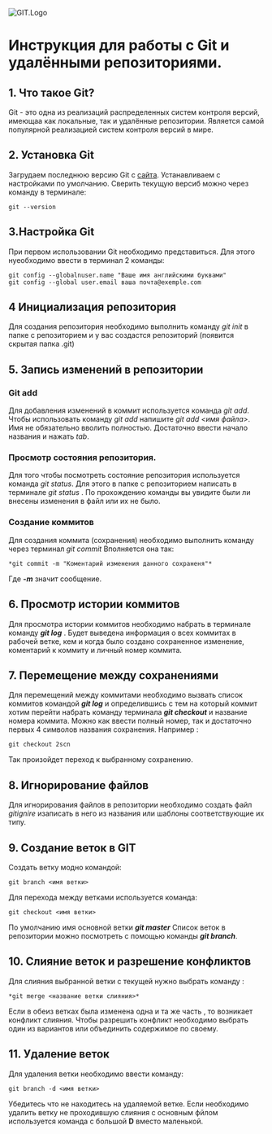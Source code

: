 ![GIT.Logo](<GIT. PNG.png>)
# Инструкция для работы с Git и удалёнными репозиториями.
 
## 1. Что такое Git?
Git - это одна из реализаций распределенных систем контроля версий, имеющаа как локальные, так и удалённые репозитории. Является самой популярной реализацией систем контроля версий в мире.

## 2. Установка Git
Загрудаем последнюю версию Git c [сайта](https://git-scm.com/downloads).
Устанавливаем с настройками по умолчанию.
 Сверить текущую версиб можно через команду в терминале:
 ```
 git --version
 ```

 ## 3.Настройка Git
При первом использовании Git необходимо представиться.
Для этого нуеобходимо ввести в терминал 2 команды:
```
git config --globalnuser.name "Ваше имя английскими буквами"
git config --global user.email ваша почта@exemple.com
```
## 4 Инициализация репозитория
Для создания репозитория необходимо выполнить команду *git init* в папке с репозиторием и у вас создастся репозиторий (появится скрытая папка .git)

## 5. Запись изменений в репозитории 

### Git add
Для добавления изменений в коммит используется команда *git add*. Чтобы использовать команду *git add* напишите *git add <имя файла>*. Имя не обязательно вволить полностью. Достаточно ввести начало названия и нажать *tab*.
### Просмотр состояния репозитория.
Для того чтобы посмотреть состояние репозитория используется команда  *git status*. Для этого в папке с репозиторием написать в терминале *git status* . По прохождению команды вы увидите были ли внесены изменения в файл или их не было.
###  Создание коммитов 
Для создания коммита (сохранения) необходимо выполнить команду через терминал *git commit*
Вполняется она так:
```
*git commit -m "Коментарий изменения данного сохраненя"*
```
Где __*-m*__ значит сообщение.

## 6. Просмотр истории коммитов
Для просмотра истории коммитов необходимо набрать в терминале команду __*git log*__ .
Будет выведена информация о всех коммитах в рабочей ветке, кем и когда было создано сохраненное изменение, коментарий к коммиту и личный номер коммита.

## 7. Перемещение между сохранениями
Для перемещений между коммитами  необходимо вызвать список коммитов командой __*git log*__ и определившись с тем на который коммит хотим перейти  набрать команду терминала __*git checkout*__ и название номера коммита. Можно как ввести полный номер, так и достаточно первых 4 символов названия сохранения. 
Например :
 ```
git checkout 2scn
```
Так произойдет переход к выбранному сохранению.

## 8. Игнорирование файлов
Для игнорирования файлов в репозитории необходимо создать файл *gitignire* изаписать в него из названия или шаблоны соответствующие их типу.

## 9. Создание веток в GIT
Создать ветку модно командой:
```
git branch <имя ветки>
```

Для перехода между ветками используется команда: 
```
git checkout <имя ветки>
```
По умолчанию имя основной ветки __*git master*__
Список веток в репозитории можно посмотреть с помощью команды __*git branch*__.

## 10. Слияние веток и разрешение конфликтов

Для слияния выбранной ветки с текущей нужно выбрать команду :
```
*git merge <название ветки слияния>*
```

Если в обеиз ветках была изменена одна и та же часть , то возникает конфликт слияния. Чтобы разрешить конфликт необходимо выбрать один из вариантов или объединить содержимое по своему. 

## 11. Удаление веток
Для удаления ветки необходимо ввести команду:
```
git branch -d <имя ветки>
```
Убедитесь что не находитесь на удаляемой ветке. 
Если необходимо удалить ветку не проходившую слияния с основным фйлом используется команда с большой __D__ вместо маленькой.
